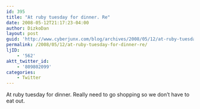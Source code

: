 ```yaml
---
id: 395
title: "At ruby tuesday for dinner. Re"
date: 2008-05-12T21:17:23-04:00
author: DizkoDan
layout: post
guid: 'http://www.cyberjunx.com/blog/archives/2008/05/12/at-ruby-tuesday-for-dinner-re/'
permalink: /2008/05/12/at-ruby-tuesday-for-dinner-re/
ljID:
    - '562'
aktt_twitter_id:
    - '809802099'
categories:
    - Twitter
---
```


At ruby tuesday for dinner. Really need to go shopping so we don’t have to eat out.